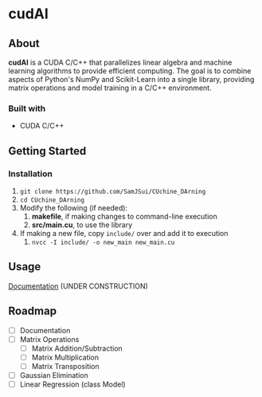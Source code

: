 # cudAI

## About 

**cudAI** is a CUDA C/C++ that parallelizes linear algebra and machine learning algorithms to provide efficient computing. The goal is to combine aspects of Python's NumPy and Scikit-Learn into a single library, providing matrix operations and model training in a C/C++ environment.

### Built with

- CUDA C/C++

## Getting Started



### Installation

1. `git clone https://github.com/SamJSui/CUchine_DArning`
2. `cd CUchine_DArning`
3. Modify the following (if needed):
   1. **makefile**, if making changes to command-line execution
   2. **src/main.cu**, to use the library
4. If making a new file, copy `include/` over and add it to execution
   1. `nvcc -I include/ -o new_main new_main.cu `

## Usage

[Documentation](https://github.com/SamJSui/CUchine_DArning) (UNDER CONSTRUCTION)

## Roadmap

- [ ] Documentation
- [ ] Matrix Operations
  - [ ] Matrix Addition/Subtraction
  - [ ] Matrix Multiplication
  - [ ] Matrix Transposition
- [ ] Gaussian Elimination
- [ ] Linear Regression (class Model)